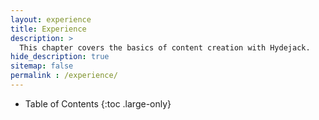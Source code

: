 ```yaml
---
layout: experience
title: Experience
description: >
  This chapter covers the basics of content creation with Hydejack.
hide_description: true
sitemap: false
permalink : /experience/
---
```

- Table of Contents
{:toc .large-only}
